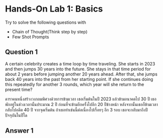 # Hands-On Lab 1: Basics

Try to solve the following questions with

- Chain of Thought(Think step by step)
- Few Shot Prompts

## Question 1

A certain celebrity creates a time loop by time traveling. She starts in 2023 and then jumps 30 years into the future. She stays in that time period for about 2 years before jumping another 20 years ahead. After that, she jumps back 40 years into the past from her starting point. If she continues doing this repeatedly for another 3 rounds, which year will she return to the present time?

ดาราคนหนึ่งสร้างวงกลมพิศวงด้วยการข้ามเวลา เธอเริ่มต้นในปี 2023 แล้วข้ามอนาคตไป 30 ปี เธอพักอยู่ในช่วงเวลานั้นประมาณ 2 ปี ก่อนที่จะข้ามอีกครั้งไปอีก 20 ปีข้างหน้า หลังจากนั้นเธอก็ข้ามเวลากลับไปอดีต 40 ปี จากจุดเริ่มต้น ถ้าเธอทำเช่นนี้ต่อเนื่องไปเรื่อยๆ อีก 3 รอบ เธอจะกลับมาถึงปีปัจจุบันในปีใด

## Answer 1
